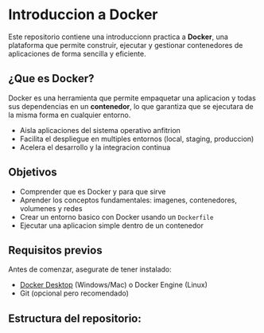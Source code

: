 # Introduccion a Docker

Este repositorio contiene una introduccionn practica a **Docker**, una plataforma que permite construir, ejecutar y gestionar contenedores de aplicaciones de forma sencilla y eficiente.

## ¿Que es Docker?

Docker es una herramienta que permite empaquetar una aplicacion y todas sus dependencias en un **contenedor**, lo que garantiza que se ejecutara de la misma forma en cualquier entorno.

- Aisla aplicaciones del sistema operativo anfitrion  
- Facilita el despliegue en multiples entornos (local, staging, produccion)  
- Acelera el desarrollo y la integracion continua  

## Objetivos

- Comprender que es Docker y para que sirve  
- Aprender los conceptos fundamentales: imagenes, contenedores, volumenes y redes  
- Crear un entorno basico con Docker usando un `Dockerfile`  
- Ejecutar una aplicacion simple dentro de un contenedor  

## Requisitos previos

Antes de comenzar, asegurate de tener instalado:

- [Docker Desktop](https://www.docker.com/products/docker-desktop/) (Windows/Mac) o Docker Engine (Linux)  
- Git (opcional pero recomendado)  

## Estructura del repositorio:
